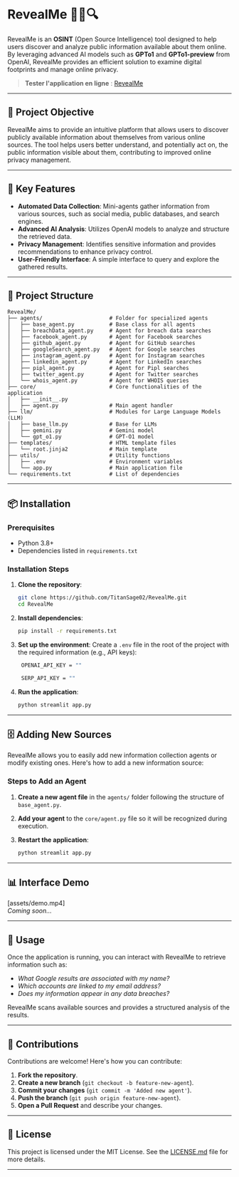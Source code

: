 # RevealMe 🕵️‍♂️🔍

RevealMe is an **OSINT** (Open Source Intelligence) tool designed to help users discover and analyze public information available about them online. By leveraging advanced AI models such as **GPTo1** and **GPTo1-preview** from OpenAI, RevealMe provides an efficient solution to examine digital footprints and manage online privacy.

> **Tester l'application en ligne** : [RevealMe](https://revealme.streamlit.app/)
---

## 🎯 Project Objective

RevealMe aims to provide an intuitive platform that allows users to discover publicly available information about themselves from various online sources. The tool helps users better understand, and potentially act on, the public information visible about them, contributing to improved online privacy management.

---

## 🚀 Key Features

- **Automated Data Collection**: Mini-agents gather information from various sources, such as social media, public databases, and search engines.
- **Advanced AI Analysis**: Utilizes OpenAI models to analyze and structure the retrieved data.
- **Privacy Management**: Identifies sensitive information and provides recommendations to enhance privacy control.
- **User-Friendly Interface**: A simple interface to query and explore the gathered results.

---

## 📂 Project Structure

```
RevealMe/
├── agents/                     # Folder for specialized agents
│   ├── base_agent.py           # Base class for all agents
│   ├── breachData_agent.py     # Agent for breach data searches
│   ├── facebook_agent.py       # Agent for Facebook searches
│   ├── github_agent.py         # Agent for GitHub searches
│   ├── googleSearch_agent.py   # Agent for Google searches
│   ├── instagram_agent.py      # Agent for Instagram searches
│   ├── linkedin_agent.py       # Agent for LinkedIn searches
│   ├── pipl_agent.py           # Agent for Pipl searches
│   ├── twitter_agent.py        # Agent for Twitter searches
│   └── whois_agent.py          # Agent for WHOIS queries
├── core/                       # Core functionalities of the application
│   ├── __init__.py
│   ├── agent.py                # Main agent handler
├── llm/                        # Modules for Large Language Models (LLM)
│   ├── base_llm.py             # Base for LLMs
│   ├── gemini.py               # Gemini model
│   └── gpt_o1.py               # GPT-O1 model
├── templates/                  # HTML template files
│   └── root.jinja2             # Main template
├── utils/                      # Utility functions
│   ├── .env                    # Environment variables
│   └── app.py                  # Main application file
└── requirements.txt            # List of dependencies
```

---

## 📦 Installation

### Prerequisites

- Python 3.8+
- Dependencies listed in `requirements.txt`

### Installation Steps

1. **Clone the repository**:
   ```bash
   git clone https://github.com/TitanSage02/RevealMe.git
   cd RevealMe
   ```

2. **Install dependencies**:
   ```bash
   pip install -r requirements.txt
   ```

3. **Set up the environment**:
   Create a `.env` file in the root of the project with the required information (e.g., API keys):
   ```bash
    OPENAI_API_KEY = ""

    SERP_API_KEY = ""
   ```

4. **Run the application**:
   ```bash
   python streamlit app.py
   ```

---

## 🗄️ Adding New Sources

RevealMe allows you to easily add new information collection agents or modify existing ones. Here's how to add a new information source:

### Steps to Add an Agent

1. **Create a new agent file** in the `agents/` folder following the structure of `base_agent.py`.

2. **Add your agent** to the `core/agent.py` file so it will be recognized during execution.

3. **Restart the application**:
   ```bash
   python streamlit app.py
   ```

---

## 📊 Interface Demo

[assets/demo.mp4]  
*Coming soon...*

---

## 🤖 Usage

Once the application is running, you can interact with RevealMe to retrieve information such as:

- *What Google results are associated with my name?*
- *Which accounts are linked to my email address?*
- *Does my information appear in any data breaches?*

RevealMe scans available sources and provides a structured analysis of the results.

---

## 👥 Contributions

Contributions are welcome! Here's how you can contribute:

1. **Fork the repository**.
2. **Create a new branch** (`git checkout -b feature-new-agent`).
3. **Commit your changes** (`git commit -m 'Added new agent'`).
4. **Push the branch** (`git push origin feature-new-agent`).
5. **Open a Pull Request** and describe your changes.

---

## 📄 License

This project is licensed under the MIT License. 
See the [LICENSE.md](LICENSE.md) file for more details.

---